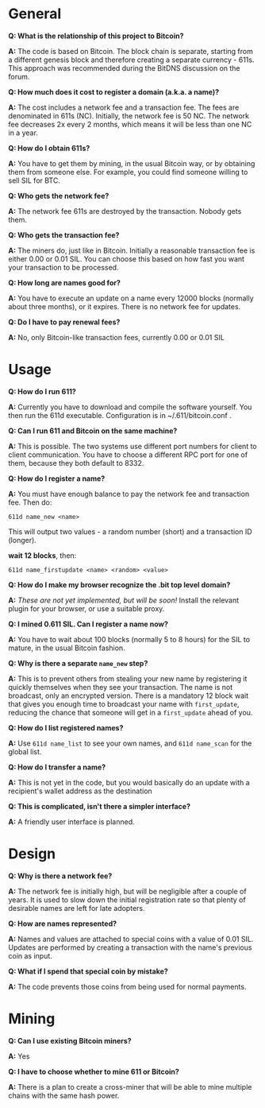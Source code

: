 General
===============

**Q: What is the relationship of this project to Bitcoin?**

**A:** The code is based on Bitcoin.  The block chain is separate, starting from a different genesis block and therefore creating a separate currency - 611s.  This approach was recommended during the BitDNS discussion on the forum.

**Q: How much does it cost to register a domain (a.k.a. a name)?**

**A:** The cost includes a network fee and a transaction fee.  The fees are denominated in 611s (NC).  Initially, the network fee is 50 NC.  The network fee decreases 2x every 2 months, which means it will be less than one NC in a year.

**Q: How do I obtain 611s?**

**A:** You have to get them by mining, in the usual Bitcoin way, or by obtaining them from someone else.  For example, you could find someone willing to sell SIL for BTC.

**Q: Who gets the network fee?**

**A:** The network fee 611s are destroyed by the transaction.  Nobody gets them.

**Q: Who gets the transaction fee?**

**A:** The miners do, just like in Bitcoin.  Initially a reasonable transaction fee is either 0.00 or 0.01 SIL.  You can choose this based on how fast you want your transaction to be processed.

**Q: How long are names good for?**

**A:** You have to execute an update on a name every 12000 blocks (normally about three months), or it expires.  There is no network fee for updates.

**Q: Do I have to pay renewal fees?**

**A:** No, only Bitcoin-like transaction fees, currently 0.00 or 0.01 SIL

Usage
===============

**Q: How do I run 611?**

**A:** Currently you have to download and compile the software yourself.  You then run the 611d executable.  Configuration is in ~/.611/bitcoin.conf .

**Q: Can I run 611 and Bitcoin on the same machine?**

**A:** This is possible.  The two systems use different port numbers for client to client communication.  You have to choose a different RPC port for one of them, because they both default to 8332.

**Q: How do I register a name?**

**A:** You must have enough balance to pay the network fee and transaction fee.  Then do:

`611d name_new <name>`

This will output two values - a random number (short) and a transaction ID (longer).

**wait 12 blocks**, then:

`611d name_firstupdate <name> <random> <value>`

**Q: How do I make my browser recognize the .bit top level domain?**

**A:** _These are not yet implemented, but will be soon!_  Install the relevant plugin for your browser, or use a suitable proxy.

**Q: I mined 0.611 SIL. Can I register a name now?**

**A:** You have to wait about 100 blocks (normally 5 to 8 hours) for the SIL to mature, in the usual Bitcoin fashion.

**Q: Why is there a separate `name_new` step?**

**A:** This is to prevent others from stealing your new name by registering it quickly themselves when they see your transaction.  The name is not broadcast, only an encrypted version.  There is a mandatory 12 block wait that gives you enough time to broadcast your name with `first_update`, reducing the chance that someone will get in a `first_update` ahead of you.

**Q: How do I list registered names?**

**A:** Use `611d name_list` to see your own names, and `611d name_scan` for the global list.

**Q: How do I transfer a name?**

**A:** This is not yet in the code, but you would basically do an update with a recipient's wallet address as the destination

**Q: This is complicated, isn't there a simpler interface?**

**A:** A friendly user interface is planned.

Design
========

**Q: Why is there a network fee?**

**A:** The network fee is initially high, but will be negligible after a couple of years.  It is used to slow down the initial registration rate so that plenty of desirable names are left for late adopters.

**Q: How are names represented?**

**A:** Names and values are attached to special coins with a value of 0.01 SIL.  Updates are performed by creating a transaction with the name's previous coin as input.

**Q: What if I spend that special coin by mistake?**

**A:** The code prevents those coins from being used for normal payments.

Mining
========

**Q: Can I use existing Bitcoin miners?**

**A:** Yes

**Q: I have to choose whether to mine 611 or Bitcoin?**

**A:** There is a plan to create a cross-miner that will be able to mine multiple chains with the same hash power.

